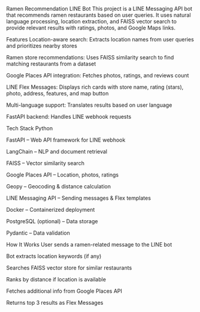 Ramen Recommendation LINE Bot
This project is a LINE Messaging API bot that recommends ramen restaurants based on user queries.
It uses natural language processing, location extraction, and FAISS vector search to provide relevant results with ratings, photos, and Google Maps links.

Features
Location-aware search: Extracts location names from user queries and prioritizes nearby stores

Ramen store recommendations: Uses FAISS similarity search to find matching restaurants from a dataset

Google Places API integration: Fetches photos, ratings, and reviews count

LINE Flex Messages: Displays rich cards with store name, rating (stars), photo, address, features, and map button

Multi-language support: Translates results based on user language

FastAPI backend: Handles LINE webhook requests

Tech Stack
Python

FastAPI – Web API framework for LINE webhook

LangChain – NLP and document retrieval

FAISS – Vector similarity search

Google Places API – Location, photos, ratings

Geopy – Geocoding & distance calculation

LINE Messaging API – Sending messages & Flex templates

Docker – Containerized deployment

PostgreSQL (optional) – Data storage

Pydantic – Data validation

How It Works
User sends a ramen-related message to the LINE bot

Bot extracts location keywords (if any)

Searches FAISS vector store for similar restaurants

Ranks by distance if location is available

Fetches additional info from Google Places API

Returns top 3 results as Flex Messages
